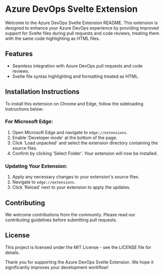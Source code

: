 # Azure DevOps Svelte Extension

Welcome to the Azure DevOps Svelte Extension README. This extension is designed to enhance your Azure DevOps experience by providing improved support for Svelte files during pull requests and code reviews, treating them with the same code highlighting as HTML files.

## Features
- Seamless integration with Azure DevOps pull requests and code reviews.
- Svelte file syntax highlighting and formatting treated as HTML.

## Installation Instructions
To install this extension on Chrome and Edge, follow the sideloading instructions below:

### For Microsoft Edge:
1. Open Microsoft Edge and navigate to `edge://extensions`.
2. Enable 'Developer mode' at the bottom of the page.
3. Click 'Load unpacked' and select the extension directory containing the source files.
4. Confirm by clicking 'Select Folder'. Your extension will now be installed.

### Updating Your Extension:
1. Apply any necessary changes to your extension's source files.
2. Navigate to `edge://extensions`.
3. Click 'Reload' next to your extension to apply the updates.

## Contributing
We welcome contributions from the community. Please read our contributing guidelines before submitting pull requests.

## License
This project is licensed under the MIT License - see the LICENSE file for details.

Thank you for supporting the Azure DevOps Svelte Extension. We hope it significantly improves your development workflow!